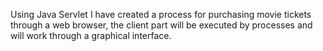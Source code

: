 Using Java Servlet I have created a process for purchasing movie tickets through a web browser, the client part will be executed by processes and will work through a graphical interface.
